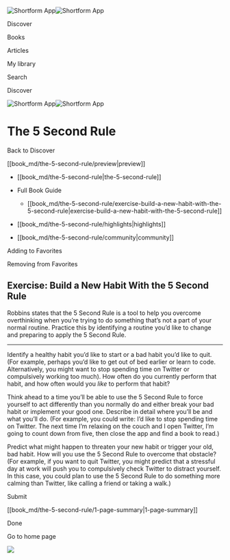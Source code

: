 ![Shortform App](/img/logo.36a2399e.svg)![Shortform App](/img/logo-dark.70c1b072.svg)

Discover

Books

Articles

My library

Search

Discover

![Shortform App](/img/logo.36a2399e.svg)![Shortform App](/img/logo-dark.70c1b072.svg)

# The 5 Second Rule

Back to Discover

[[book_md/the-5-second-rule/preview|preview]]

  * [[book_md/the-5-second-rule|the-5-second-rule]]
  * Full Book Guide

    * [[book_md/the-5-second-rule/exercise-build-a-new-habit-with-the-5-second-rule|exercise-build-a-new-habit-with-the-5-second-rule]]
  * [[book_md/the-5-second-rule/highlights|highlights]]
  * [[book_md/the-5-second-rule/community|community]]



Adding to Favorites 

Removing from Favorites 

## Exercise: Build a New Habit With the 5 Second Rule

Robbins states that the 5 Second Rule is a tool to help you overcome overthinking when you’re trying to do something that’s not a part of your normal routine. Practice this by identifying a routine you’d like to change and preparing to apply the 5 Second Rule.

* * *

Identify a healthy habit you’d like to start or a bad habit you’d like to quit. (For example, perhaps you’d like to get out of bed earlier or learn to code. Alternatively, you might want to stop spending time on Twitter or compulsively working too much). How often do you currently perform that habit, and how often would you _like_ to perform that habit?

Think ahead to a time you’ll be able to use the 5 Second Rule to force yourself to act differently than you normally do and either break your bad habit or implement your good one. Describe in detail where you’ll be and what you’ll do. (For example, you could write: I’d like to stop spending time on Twitter. The next time I’m relaxing on the couch and I open Twitter, I’m going to count down from five, then close the app and find a book to read.)

Predict what might happen to threaten your new habit or trigger your old, bad habit. How will you use the 5 Second Rule to overcome that obstacle? (For example, if you want to quit Twitter, you might predict that a stressful day at work will push you to compulsively check Twitter to distract yourself. In this case, you could plan to use the 5 Second Rule to do something more calming than Twitter, like calling a friend or taking a walk.)

Submit 

[[book_md/the-5-second-rule/1-page-summary|1-page-summary]]

Done

Go to home page 

![](https://bat.bing.com/action/0?ti=56018282&Ver=2&mid=c212808b-d1f3-4893-aebb-3ffa1eca0e12&sid=1711133063fa11eebdec89a8b8ae3bbc&vid=171147a063fa11eea7440fcfeb230d96&vids=0&msclkid=N&pi=0&lg=en-US&sw=800&sh=600&sc=24&nwd=1&tl=Shortform%20%7C%20Book&p=https%3A%2F%2Fwww.shortform.com%2Fapp%2Fbook%2Fthe-5-second-rule%2Fexercise-build-a-new-habit-with-the-5-second-rule&r=&lt=432&evt=pageLoad&sv=1&rn=753814)
